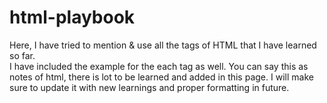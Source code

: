 # html-playbook
Here, I have tried to mention & use all the tags of HTML that I have learned so far.<br>
I have included the example for the each tag as well. You can say this as notes of html, there is lot to be learned and added in this page. I will make sure to update it with new learnings and proper formatting in future. 
